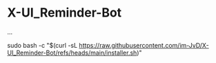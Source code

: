 # X-UI_Reminder-Bot
...

sudo bash -c "$(curl -sL https://raw.githubusercontent.com/im-JvD/X-UI_Reminder-Bot/refs/heads/main/installer.sh)"
